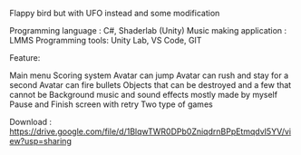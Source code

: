 Flappy bird but with UFO instead and some modification

Programming language : C#, Shaderlab (Unity)
Music making application : LMMS
Programming tools: Unity Lab, VS Code, GIT

Feature:

Main menu
Scoring system
Avatar can jump
Avatar can rush and stay for a second
Avatar can fire bullets
Objects that can be destroyed and a few that cannot be
Background music and sound effects mostly made by myself
Pause and Finish screen with retry
Two type of games

Download :
https://drive.google.com/file/d/1BlqwTWR0DPb0ZniqdrnBPpEtmqdvI5YV/view?usp=sharing
